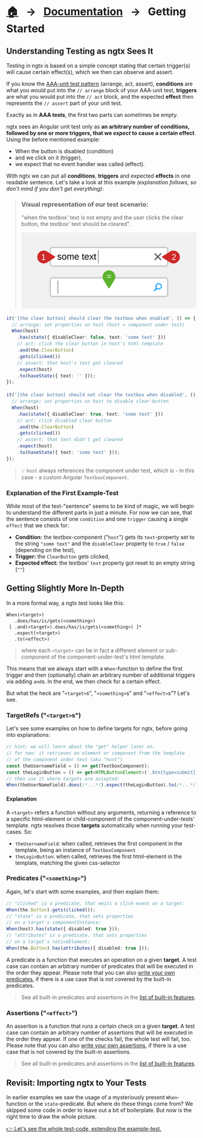 [home]: ../README.md
[overview]: ./overview.md
[addngtx]: ./add-ngtx.md
[builtins]: ./built-in.md
[extensionfns]: ./extending.md

# [🏠][home] &nbsp; → &nbsp; [Documentation][overview] &nbsp; → &nbsp; **Getting Started**

## Understanding Testing as ngtx Sees It

Testing in ngtx is based on a simple concept stating that certain trigger(s) will cause certain effect(s), which we then can observe and assert.

If you know the [AAA-unit test pattern](https://robertmarshall.dev/blog/arrange-act-and-assert-pattern-the-three-as-of-unit-testing/) (arrange, act, assert), **conditions** are what you would put into the `// arrange` block of your AAA-unit test, **triggers** are what you would put into the `// act` block, and the expected **effect** then represents the `// assert` part of your unit test.

Exactly as in **AAA tests**, the first two parts can sometimes be empty.

ngtx sees an Angular unit test only as **an arbitrary number of conditions, followed by one or more triggers, that we _expect_ to cause a certain effect**. Using the before mentioned example:

- When the button is disabled (condition)
- and we click on it (trigger),
- we expect that no event handler was called (effect).

With ngtx we can put all **conditions**, **triggers** and expected **effects** in one readable sentence. Let's take a look at this example _(explanation follows, so don't mind if you don't get everything)_:

> ### Visual representation of our test scenario:
>
> "when the textbox' text is not empty and the user clicks the clear button, the textbox' text should be cleared".
>
> ![The unit test](./media/unitTest_textbox.svg)

```ts
it('[the clear button] should clear the textbox when enabled', () => {
  // arrange: set properties on host (host = component under test)
  When(host)
    .has(state({ disableClear: false, text: 'some text' }))
    // act: click the clear button in host's html-template
    .and(the.ClearButton)
    .gets(clicked())
    // assert: that host's text got cleared
    .expect(host)
    .to(haveState({ text: '' }));
});

it('[the clear button] should not clear the textbox when disabled', () => {
  // arrange: set properties on host to disable clear-button
  When(host)
    .has(state({ disableClear: true, text: 'some text' }))
    // act: click disabled clear button
    .and(the.ClearButton)
    .gets(clicked())
    // assert: that text didn't get cleared
    .expect(host)
    .to(haveState({ text: 'some text' }));
});
```

> 💡 `host` always references the component under test, which is - in this case - a custom Angular `TextboxComponent`.

### Explanation of the First Example-Test

While most of the test-"sentence" seems to be kind of magic, we will begin to understand the different parts in just a minute. For now we can see, that the sentence consists of one `condition` and one `trigger` causing a single `effect` that we check for:

- **Condition:** the textbox-component ("`host`") gets its `text`-property set to the string `"some text"` and the `disableClear` property to `true` / `false` (depending on the test),
- **Trigger:** the `ClearButton` gets clicked,
- **Expected effect:** the textbox' `text` property got reset to an empty string (`""`)

## Getting Slightly More In-Depth

In a more formal way, a ngtx test looks like this:

```
When(<target>)
   .does/has/is/gets(<something>)
 [ .and(<target>).does/has/is/gets(<something>) ]*
   .expect(<target>)
   .to(<effect>)
```

> where each `<target>` can be in fact a different element or sub-component of the component-under-test's html template.

This means that we always start with a `When`-function to define the first trigger and then (optionally) chain an arbitrary number of additional triggers via adding `and`s. In the end, we then check for a certain effect.

But what the heck are "`<target>`s", "`<something>`s" and "`<effect>`s"? Let's see.

### TargetRefs ("`<target>`s")

Let's see some examples on how to define targets for ngtx, before going into explanations:

```ts
// hint: we will learn about the "get" helper later on.
// for now: it retrieves an element or component from the template
// of the component under test (aka "host")
const theUsernameField = () => get(TextboxComponent);
const theLoginButton = () => get<HTMLButtonElement>('.btn[type=submit]');
// then use it where targets are accepted:
When(theUserNameField).does(/*...*/).expect(theLoginButton).to(/*...*/);
```

#### Explanation

A `<target>` refers a function without any arguments, returning a reference to a specific html-element or child-component of the component-under-tests' template. ngtx resolves those **targets** automatically when running your test-cases. So:

- `theUsernameField`: when called, retrieves the first component in the template, being an instance of `TextboxComponent`
- `theLoginButton`: when called, retrieves the first html-element in the template, matching the given css-selector

### Predicates ("`<something>`")

Again, let's start with some examples, and then explain them:

```ts
// "clicked" is a predicate, that emits a click-event on a target:
When(the.Button).gets(clicked());
// "state" is a predicate, that sets properties
// on a target's componentInstance:
When(host).has(state({ disabled: true }));
// "attributes" is a predicate, that sets properties
// on a target's nativeElement:
When(the.Button).has(attributes({ disabled: true }));
```

A predicate is a function that executes an operation on a given **target**. A test case can contain an arbitrary number of predicates that will be executed in the order they appear. Please note that you can also [write your own predicates][extensionfns], if there is a use case that is not covered by the built-in predicates.

> See all built-in predicates and assertions in the [list of built-in features][builtins].

### Assertions ("`<effect>`")

An assertion is a function that runs a certain check on a given **target**. A test case can contain an arbitrary number of assertions that will be executed in the order they appear. If one of the checks fail, the whole test will fail, too. Please note that you can also [write your own assertions][extensionfns], if there is a use case that is not covered by the built-in assertions.

> See all built-in predicates and assertions in the [list of built-in features][builtins].

## Revisit: Importing ngtx to Your Tests

In earlier examples we saw the usage of a mysteriously present `When`-function or the `state`-predicate. But where do these things come from? We skipped some code in order to leave out a bit of boilerplate. But now is the right time to draw the whole picture.

[👉 Let's see the whole test-code, extending the example-test.][addngtx]
